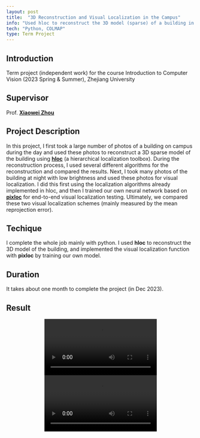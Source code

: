 ```yaml
---
layout: post
title:  "3D Reconstruction and Visual Localization in the Campus"
info: "Used hloc to reconstruct the 3D model (sparse) of a building in our campus, and implemented the visual localization function with pixloc by training our own model."
tech: "Python, COLMAP"
type: Term Project
---
```


## Introduction

Term project (independent work) for the course Introduction to Computer Vision (2023 Spring & Summer), Zhejiang University

## Supervisor

Prof. [**Xiaowei Zhou**](https://www.xzhou.me)

## Project Description

In this project, I first took a large number of photos of a building on campus during the day and used these photos to reconstruct a 3D sparse model of the building using [**hloc**](https://github.com/cvg/Hierarchical-Localization) (a hierarchical localization toolbox). During the reconstruction process, I used several different algorithms for the reconstruction and compared the results. Next, I took many photos of the building at night with low brightness and used these photos for visual localization. I did this first using the localization algorithms already implemented in hloc, and then I trained our own neural network based on [**pixloc**](https://github.com/cvg/pixloc) for end-to-end visual localization testing. Ultimately, we compared these two visual localization schemes (mainly measured by the mean reprojection error).

## Techique

I complete the whole job mainly with python. I used **hloc** to reconstruct the 3D model of the building, and implemented the visual localization function with **pixloc** by training our own model.

## Duration

It takes about one month to complete the project (in Dec 2023).

## Result

<center>
<video controls="controls">
    <source src="/assets/video/3D_reconstruction/pixloc_1.mp4" type="video/mp4">
</video>


<video controls="controls">
    <source src="/assets/video/3D_reconstruction/pixloc_2.mp4" type="video/mp4">
</video>
</center>